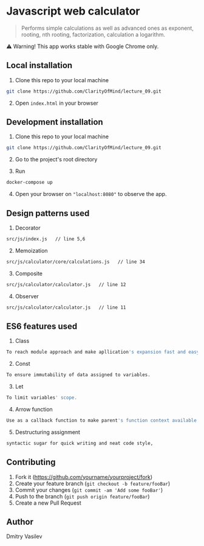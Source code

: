 # Javascript web calculator

> Performs simple calculations as well as advanced ones as exponent, rooting, nth rooting, factorization, calculation a logarithm.

&#x26a0; Warning! This app works stable with Google Chrome only.

## Local installation

1.  Clone this repo to your local machine

```sh
git clone https://github.com/ClarityOfMind/lecture_09.git
```

2.  Open `index.html` in your browser

## Development installation

1.  Clone this repo to your local machine

```sh
git clone https://github.com/ClarityOfMind/lecture_09.git
```

2.  Go to the project's root directory

3.  Run

```sh
docker-compose up
```

4.  Open your browser on `"localhost:8080"` to observe the app.

## Design patterns used

1.  Decorator

```sh
src/js/index.js   // line 5,6
```

2.  Memoization

```sh
src/js/calculator/core/calculations.js   // line 34
```

3.  Composite

```sh
src/js/calculator/calculator.js   // line 12
```

4.  Observer

```sh
src/js/calculator/calculator.js   // line 11
```
## ES6 features used

1.  Class

```sh
To reach module approach and make apllication's expansion fast and easy.
```

2.  Const

```sh
To ensure immutability of data assigned to variables.
```

3.  Let

```sh
To limit variables' scope.
```

4.  Arrow function

```sh
Use as a callback function to make parent's function context available.
```

5.  Destructuring assignment

```sh
syntactic sugar for quick writing and neat code style,
```
## Contributing

1.  Fork it (<https://github.com/yourname/yourproject/fork>)
2.  Create your feature branch (`git checkout -b feature/fooBar`)
3.  Commit your changes (`git commit -am 'Add some fooBar'`)
4.  Push to the branch (`git push origin feature/fooBar`)
5.  Create a new Pull Request

## Author

Dmitry Vasilev

